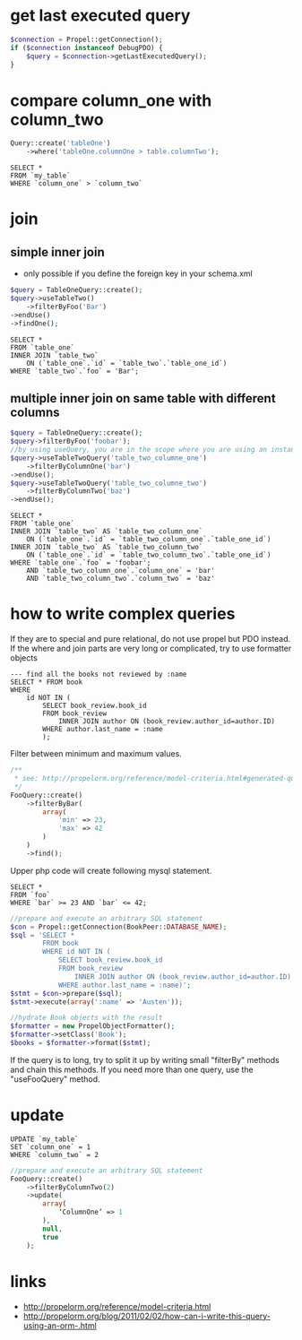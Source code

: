 # get last executed query

```php
$connection = Propel::getConnection();
if ($connection instanceof DebugPDO) {
    $query = $connection->getLastExecutedQuery();
}
```

# compare column_one with column_two

```php
Query::create('tableOne')
    ->where('tableOne.columnOne > table.columnTwo');
```

```mysql
SELECT * 
FROM `my_table` 
WHERE `column_one` > `column_two`
```

# join

## simple inner join

* only possible if you define the foreign key in your schema.xml

```php
$query = TableOneQuery::create();
$query->useTableTwo()
    ->filterByFoo('Bar')
->endUse()
->findOne();
```

```mysql
SELECT * 
FROM `table_one` 
INNER JOIN `table_two`
    ON (`table_one`.`id` = `table_two`.`table_one_id`)
WHERE `table_two`.`foo` = 'Bar';
```

## multiple inner join on same table with different columns

```php
$query = TableOneQuery::create();
$query->filterByFoo('foobar');
//by using useQuery, you are in the scope where you are using an instance of the TableTwoQuery
$query->useTableTwoQuery('table_two_columne_one')
    ->filterByColumnOne('bar')
->endUse();
$query->useTableTwoQuery('table_two_columne_two')
    ->filterByColumnTwo('baz')
->endUse();
```

```mysql
SELECT *
FROM `table_one` 
INNER JOIN `table_two` AS `table_two_column_one`
    ON (`table_one`.`id` = `table_two_column_one`.`table_one_id`)
INNER JOIN `table_two` AS `table_two_column_two`
    ON (`table_one`.`id` = `table_two_column_two`.`table_one_id`)
WHERE `table_one`.`foo` = 'foobar';
    AND `table_two_column_one`.`column_one` = 'bar'
    AND `table_two_column_two`.`column_two` = 'baz'
```

# how to write complex queries

If they are to special and pure relational, do not use propel but PDO instead.
If the where and join parts are very long or complicated, try to use formatter objects

```mysql
--- find all the books not reviewed by :name
SELECT * FROM book
WHERE 
    id NOT IN (
        SELECT book_review.book_id 
        FROM book_review
            INNER JOIN author ON (book_review.author_id=author.ID)
        WHERE author.last_name = :name
        );
```

Filter between minimum and maximum values.

```php
/**
 * see: http://propelorm.org/reference/model-criteria.html#generated-query-methods
 */
FooQuery::create()
    ->filterByBar(
        array(
            'min' => 23,
            'max' => 42
        )
    )
    ->find();
```
Upper php code will create following mysql statement.

```mysql
SELECT * 
FROM `foo` 
WHERE `bar` >= 23 AND `bar` <= 42;
```


```php
//prepare and execute an arbitrary SQL statement
$con = Propel::getConnection(BookPeer::DATABASE_NAME);
$sql = 'SELECT * 
        FROM book 
        WHERE id NOT IN (
            SELECT book_review.book_id 
            FROM book_review 
                INNER JOIN author ON (book_review.author_id=author.ID) 
            WHERE author.last_name = :name)';
$stmt = $con->prepare($sql);
$stmt->execute(array(':name' => 'Austen'));

//hydrate Book objects with the result
$formatter = new PropelObjectFormatter();
$formatter->setClass('Book');
$books = $formatter->format($stmt);
```
If the query is to long, try to split it up by writing small "filterBy" methods and chain this methods.
If you need more than one query, use the "useFooQuery" method.

# update

```mysql
UPDATE `my_table`
SET `column_one` = 1
WHERE `column_two` = 2
```

```php
//prepare and execute an arbitrary SQL statement
FooQuery::create()
    ->filterByColumnTwo(2)
    ->update(
        array(
            ‘ColumnOne’ => 1
        ),
        null,
        true
    );
```

# links

* http://propelorm.org/reference/model-criteria.html
* http://propelorm.org/blog/2011/02/02/how-can-i-write-this-query-using-an-orm-.html
